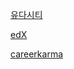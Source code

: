 [유다시티](https://www.udacity.com/catalog/all/any-price/any-school/any-skill/any-difficulty/any-duration/any-type/relevance/page-1?searchValue=nano%20degree)

[edX](https://www.edx.org/)

[careerkarma](https://careerkarma.com/wiki/udacity-nanodegree-vs-coursera-specialization/)